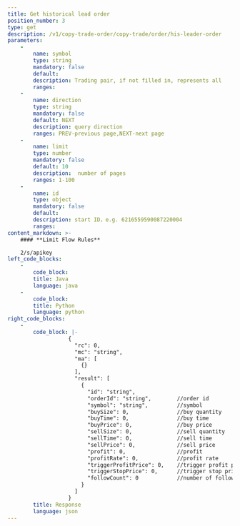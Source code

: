 ```yaml
---
title: Get historical lead order
position_number: 3
type: get
description: /v1/copy-trade-order/copy-trade/order/his-leader-order
parameters:
    -
        name: symbol
        type: string
        mandatory: false
        default:
        description: Trading pair, if not filled in, represents all
        ranges:
    -
        name: direction
        type: string
        mandatory: false
        default: NEXT
        description: query direction
        ranges: PREV-previous page,NEXT-next page
    -
        name: limit
        type: number
        mandatory: false
        default: 10
        description:  number of pages
        ranges: 1-100
    -
        name: id
        type: object
        mandatory: false
        default:
        description: start ID，e.g. 6216559590087220004
        ranges:
content_markdown: >-
    #### **Limit Flow Rules**

    2/s/apikey
left_code_blocks:
    -
        code_block:
        title: Java
        language: java
    -
        code_block:
        title: Python
        language: python
right_code_blocks:
    -
        code_block: |-
                   {
                     "rc": 0,
                     "mc": "string",
                     "ma": [
                       {}
                     ],
                     "result": [
                       {
                         "id": "string",
                         "orderId": "string",        //order id
                         "symbol": "string",         //symbol
                         "buySize": 0,               //buy quantity
                         "buyTime": 0,               //buy time
                         "buyPrice": 0,              //buy price
                         "sellSize": 0,              //sell quantity
                         "sellTime": 0,              //sell time
                         "sellPrice": 0,             //sell price
                         "profit": 0,                //profit
                         "profitRate": 0,            //profit rate
                         "triggerProfitPrice": 0,    //trigger profit price
                         "triggerStopPrice": 0,      //trigger stop price
                         "followCount": 0            //number of followers
                       }
                     ]
                   }
        title: Response
        language: json
---
```

